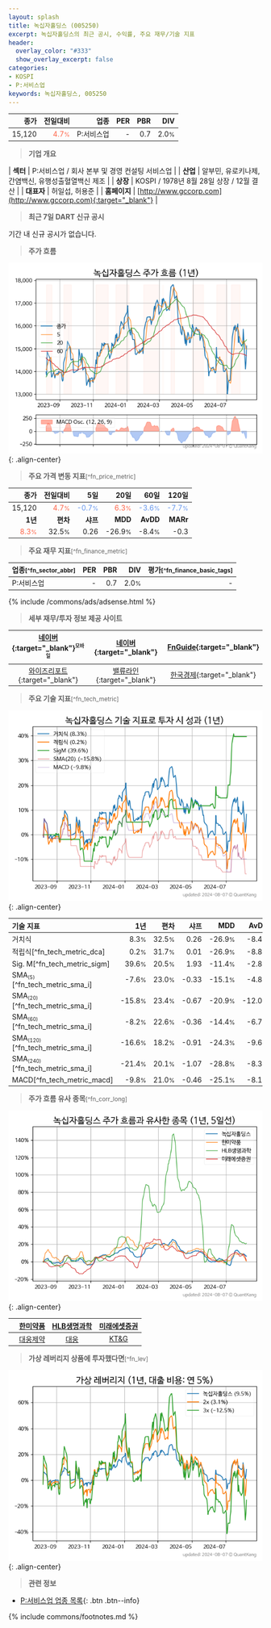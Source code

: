 ```yaml
---
layout: splash
title: 녹십자홀딩스 (005250)
excerpt: 녹십자홀딩스의 최근 공시, 수익률, 주요 재무/기술 지표
header:
  overlay_color: "#333"
  show_overlay_excerpt: false
categories:
- KOSPI
- P:서비스업
keywords: 녹십자홀딩스, 005250
---
```


| **종가** | **전일대비** | **업종** | **PER** | **PBR** | **DIV** |
| -------: | -----------: | -------: | ------: | ------: | ------: |
| 15,120 | <span style="color: tomato">4.7<small>%</small></span> | P:서비스업 | - | 0.7 | 2.0<small>%</small> |

<!-- more -->


> **기업 개요**<a id="company"></a>

| <span style="white-space:nowrap;">**섹터**</span> | P:서비스업 / 회사 본부 및 경영 컨설팅 서비스업 |
| <span style="white-space:nowrap;">**산업**</span> | 알부민, 유로키나제, 간염백신, 유행성출혈열백신 제조 |
| <span style="white-space:nowrap;">**상장**</span> | KOSPI / 1978년 8월 28일 상장 / 12월 결산 |
| <span style="white-space:nowrap;">**대표자**</span> | 허일섭, 허용준 |
| <span style="white-space:nowrap;">**홈페이지**</span> | [http://www.gccorp.com](http://www.gccorp.com){:target="_blank"} |


> **최근 7일 DART 신규 공시**<a id="dart"></a>

기간 내 신규 공시가 없습니다.


> **주가 흐름**<a id="price"></a>

![005250](/stock/images/005250.png){: .align-center}


> **주요 가격 변동 지표**<small>[^fn_price_metric]</small>

| **종가** | **전일대비** | **5일** | **20일** | **60일** | **120일** |
| -------: | -----------: | ------: | -------: | -------: | --------: |
| 15,120 | <span style="color: tomato">4.7<small>%</small></span> | <span style="color: cornflowerblue">-0.7<small>%</small></span> | <span style="color: tomato">6.3<small>%</small></span> | <span style="color: cornflowerblue">-3.6<small>%</small></span> | <span style="color: cornflowerblue">-7.7<small>%</small></span> |
| **1년** | **편차** | **샤프** | **MDD** | **AvDD** | **MARr** |
| <span style="color: tomato">8.3<small>%</small></span> | 32.5<small>%</small> | 0.26 | -26.9<small>%</small> | -8.4<small>%</small> | -0.3 |


> **주요 재무 지표**<small>[^fn_finance_metric]</small>

| **업종**<small>[^fn_sector_abbr]</small> | **PER** | **PBR** | **DIV** | **평가**<small>[^fn_finance_basic_tags]</small> |
| :--------------------------------------- | ------: | ------: | ------: | ----------------------------------------------: |
| P:서비스업 | - | 0.7 | 2.0<small>%</small> | - |



{% include /commons/ads/adsense.html %}

> **세부 재무/투자 정보 제공 사이트**

| [네이버](https://m.stock.naver.com/domestic/stock/005250/finance/summary){:target="_blank"}<sup><small>모바일</small></sup> | [네이버](https://finance.naver.com/item/coinfo.naver?code=005250){:target="_blank"} | [FnGuide](https://comp.fnguide.com/SVO2/ASP/SVD_Invest.asp?gicode=A005250&MenuYn=Y){:target="_blank"} |
| :---: | :---: | :---: |
| [와이즈리포트](https://comp.wisereport.co.kr/company/c1040001.aspx?cmp_cd=005250){:target="_blank"} | [밸류라인](https://www.valueline.co.kr/finance/summary/005250){:target="_blank"} | [한국경제](https://markets.hankyung.com/stock/005250/financial-summary){:target="_blank"} |


> **주요 기술 지표**<small>[^fn_tech_metric]</small>


![005250](/stock/images/005250_tech.png){: .align-center}

| **기술 지표** | **1년** | **편차** | **샤프** | **MDD** | **AvDD** |
| :------------ | ------: | -----------: | -------: | ------: | -------: |
| 거치식 | 8.3<small>%</small> | 32.5<small>%</small> | 0.26 | -26.9<small>%</small> | -8.4<small>%</small> |
| 적립식[^fn_tech_metric_dca] | 0.2<small>%</small> | 31.7<small>%</small> | 0.01 | -26.9<small>%</small> | -8.8<small>%</small> |
| Sig. M[^fn_tech_metric_sigm] | 39.6<small>%</small> | 20.5<small>%</small> | 1.93 | -11.4<small>%</small> | -2.8<small>%</small> |
| SMA<small><sub>(5)</sub></small>[^fn_tech_metric_sma_i] | -7.6<small>%</small> | 23.0<small>%</small> | -0.33 | -15.1<small>%</small> | -4.8<small>%</small> |
| SMA<small><sub>(20)</sub></small>[^fn_tech_metric_sma_i] | -15.8<small>%</small> | 23.4<small>%</small> | -0.67 | -20.9<small>%</small> | -12.0<small>%</small> |
| SMA<small><sub>(60)</sub></small>[^fn_tech_metric_sma_i] | -8.2<small>%</small> | 22.6<small>%</small> | -0.36 | -14.4<small>%</small> | -6.7<small>%</small> |
| SMA<small><sub>(120)</sub></small>[^fn_tech_metric_sma_i] | -16.6<small>%</small> | 18.2<small>%</small> | -0.91 | -24.3<small>%</small> | -9.6<small>%</small> |
| SMA<small><sub>(240)</sub></small>[^fn_tech_metric_sma_i] | -21.4<small>%</small> | 20.1<small>%</small> | -1.07 | -28.8<small>%</small> | -8.3<small>%</small> |
| MACD[^fn_tech_metric_macd] | -9.8<small>%</small> | 21.0<small>%</small> | -0.46 | -25.1<small>%</small> | -8.1<small>%</small> |


> **주가 흐름 유사 종목**<a id="corr"></a><small>[^fn_corr_long]</small>

![005250](/stock/images/005250_corr.png){: .align-center}

|       | [한미약품](/128940/) | [HLB생명과학](/067630/) | [미래에셋증권](/006800/) |
| :---: | :------------------------------------: | :------------------------------------: | :------------------------------------: |
|       | [대웅제약](/069620/) | [대웅](/003090/) | [KT&G](/033780/) |


> **가상 레버리지 상품에 투자했다면**<a id="2x"></a><small>[^fn_lev]</small>

![005250](/stock/images/005250_2x.png){: .align-center}


> **관련 정보**

- [P:서비스업 업종 목록](/stats/sector/kospi_업종_서비스업_종목/){: .btn .btn--info}

{% include commons/footnotes.md %}